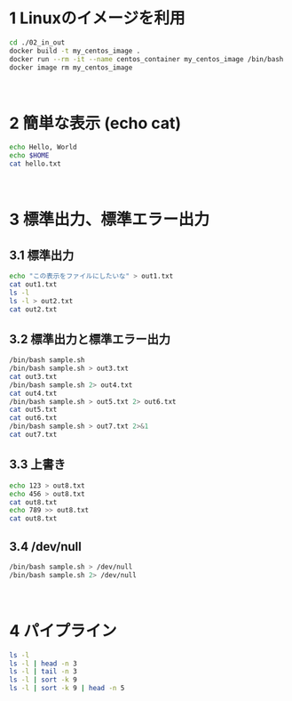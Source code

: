 # 1 Linuxのイメージを利用

```sh
cd ./02_in_out
docker build -t my_centos_image .
docker run --rm -it --name centos_container my_centos_image /bin/bash
docker image rm my_centos_image
```

<br>

# 2 簡単な表示 (echo cat)

```bash
echo Hello, World
echo $HOME
cat hello.txt
```

<br>

# 3 標準出力、標準エラー出力

## 3.1 標準出力

```bash
echo "この表示をファイルにしたいな" > out1.txt
cat out1.txt
ls -l
ls -l > out2.txt
cat out2.txt
```

## 3.2 標準出力と標準エラー出力

```bash
/bin/bash sample.sh
/bin/bash sample.sh > out3.txt
cat out3.txt
/bin/bash sample.sh 2> out4.txt
cat out4.txt
/bin/bash sample.sh > out5.txt 2> out6.txt
cat out5.txt
cat out6.txt
/bin/bash sample.sh > out7.txt 2>&1
cat out7.txt
```

## 3.3 上書き

```bash
echo 123 > out8.txt
echo 456 > out8.txt
cat out8.txt
echo 789 >> out8.txt
cat out8.txt
```

## 3.4 /dev/null

```bash
/bin/bash sample.sh > /dev/null
/bin/bash sample.sh 2> /dev/null
```

<br>

# 4 パイプライン

```bash
ls -l
ls -l | head -n 3
ls -l | tail -n 3
ls -l | sort -k 9
ls -l | sort -k 9 | head -n 5
```